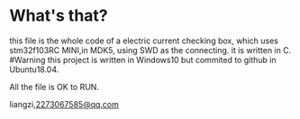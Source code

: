 # What's that?
this file is the whole code of a electric current checking box, which uses stm32f103RC MINI,in MDK5,
using SWD as the connecting.
it is written in C.
#Warning
this project is written in Windows10 but commited to github in Ubuntu18.04.

All the file is OK to RUN.

liangzi,2273067585@qq.com

